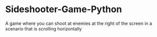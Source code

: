 # Sideshooter-Game-Python
A game where you can shoot at enemies at the right of the screen in a scenario that is scrolling horizontally
